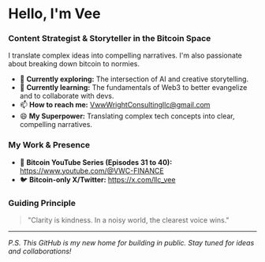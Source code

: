 # Hello, I'm Vee 

### Content Strategist & Storyteller in the Bitcoin Space

I translate complex ideas into compelling narratives. I'm also passionate about breaking down bitcoin to normies.

- 🔭 **Currently exploring:** The intersection of AI and creative storytelling.
- 🌱 **Currently learning:** The fundamentals of Web3 to better evangelize and to collaborate with devs.
- 📫 **How to reach me:** VwwWrightConsultingllc@gmail.com
- 😄 **My Superpower:** Translating complex tech concepts into clear, compelling narratives.

### My Work & Presence

- 🎥 **Bitcoin YouTube Series (Episodes 31 to 40):** https://www.youtube.com/@VWC-FINANCE
- 🐦 **Bitcoin-only X/Twitter:** https://x.com/llc_vee

### Guiding Principle

> "Clarity is kindness. In a noisy world, the clearest voice wins."

---

*P.S. This GitHub is my new home for building in public. Stay tuned for ideas and collaborations!*

